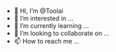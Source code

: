 - 👋 Hi, I’m @Toolai
- 👀 I’m interested in ...
- 🌱 I’m currently learning ...
- 💞️ I’m looking to collaborate on ...
- 📫 How to reach me ...

<!---
Toolai/Toolai is a ✨ special ✨ repository because its `README.md` (this file) appears on your GitHub profile.
You can click the Preview link to take a look at your changes.
--->
